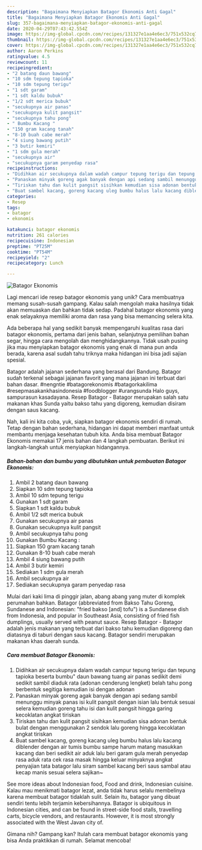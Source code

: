```yaml
---
description: "Bagaimana Menyiapkan Batagor Ekonomis Anti Gagal"
title: "Bagaimana Menyiapkan Batagor Ekonomis Anti Gagal"
slug: 357-bagaimana-menyiapkan-batagor-ekonomis-anti-gagal
date: 2020-04-29T07:43:42.554Z
image: https://img-global.cpcdn.com/recipes/131327e1aa4e6ec3/751x532cq70/batagor-ekonomis-foto-resep-utama.jpg
thumbnail: https://img-global.cpcdn.com/recipes/131327e1aa4e6ec3/751x532cq70/batagor-ekonomis-foto-resep-utama.jpg
cover: https://img-global.cpcdn.com/recipes/131327e1aa4e6ec3/751x532cq70/batagor-ekonomis-foto-resep-utama.jpg
author: Aaron Perkins
ratingvalue: 4.5
reviewcount: 11
recipeingredient:
- "2 batang daun bawang"
- "10 sdm tepung tapioka"
- "10 sdm tepung terigu"
- "1 sdt garam"
- "1 sdt kaldu bubuk"
- "1/2 sdt merica bubuk"
- "secukupnya air panas"
- "secukupnya kulit pangsit"
- "secukupnya tahu pong"
- " Bumbu Kacang "
- "150 gram kacang tanah"
- "8-10 buah cabe merah"
- "4 siung bawang putih"
- "3 butir kemiri"
- "1 sdm gula merah"
- "secukupnya air"
- "secukupnya garam penyedap rasa"
recipeinstructions:
- "Didihkan air secukupnya dalam wadah campur tepung terigu dan tepung tapioka beserta bumbu&#34; daun bawang tuang air panas sedikit demi sedikit sambil diaduk rata (adonan cenderung lengket) belah tahu pong berbentuk segitiga kemudian isi dengan adonan"
- "Panaskan minyak goreng agak banyak dengan api sedang sambil menunggu minyak panas isi kulit pangsit dengan isian lalu bentuk sesuai selera kemudian goreng tahu isi dan kulit pangsit hingga garing kecoklatan angkat tiriskan"
- "Tiriskan tahu dan kulit pangsit sisihkan kemudian sisa adonan bentuk bulat dengan menggunakan 2 sendok lalu goreng hingga kecoklatan angkat tiriskan"
- "Buat sambel kacang, goreng kacang uleg bumbu halus lalu kacang diblender dengan air tumis bumbu sampe harum matang masukkan kacang dan beri sedikit air aduk lalu beri garam gula merah penyedap rasa aduk rata cek rasa masak hingga keluar minyaknya angkat penyajian tata batagor lalu siram sambel kacang beri saus sambal atau kecap manis sesuai selera sajikan~"
categories:
- Resep
tags:
- batagor
- ekonomis

katakunci: batagor ekonomis 
nutrition: 261 calories
recipecuisine: Indonesian
preptime: "PT25M"
cooktime: "PT54M"
recipeyield: "2"
recipecategory: Lunch

---
```



![Batagor Ekonomis](https://img-global.cpcdn.com/recipes/131327e1aa4e6ec3/751x532cq70/batagor-ekonomis-foto-resep-utama.jpg)

Lagi mencari ide resep batagor ekonomis yang unik? Cara membuatnya memang susah-susah gampang. Kalau salah mengolah maka hasilnya tidak akan memuaskan dan bahkan tidak sedap. Padahal batagor ekonomis yang enak selayaknya memiliki aroma dan rasa yang bisa memancing selera kita.

Ada beberapa hal yang sedikit banyak mempengaruhi kualitas rasa dari batagor ekonomis, pertama dari jenis bahan, selanjutnya pemilihan bahan segar, hingga cara mengolah dan menghidangkannya. Tidak usah pusing jika mau menyiapkan batagor ekonomis yang enak di mana pun anda berada, karena asal sudah tahu triknya maka hidangan ini bisa jadi sajian spesial.

Batagor adalah jajanan sederhana yang berasal dari Bandung. Batagor sudah terkenal sebagai jajanan favorit yang mana jajanan ini terbuat dari bahan dasar. #nengntie #batagorekonomis #batagorkakilima #resepmasakankhasindonesia #foodblogger #urangsunda Halo guys, sampurasun kasadayana. Resep Batagor - Batagor merupakan salah satu makanan khas Sunda yaitu bakso tahu yang digoreng, kemudian disiram dengan saus kacang.


Nah, kali ini kita coba, yuk, siapkan batagor ekonomis sendiri di rumah. Tetap dengan bahan sederhana, hidangan ini dapat memberi manfaat untuk membantu menjaga kesehatan tubuh kita. Anda bisa membuat Batagor Ekonomis memakai 17 jenis bahan dan 4 langkah pembuatan. Berikut ini langkah-langkah untuk menyiapkan hidangannya.

<!--inarticleads1-->

##### Bahan-bahan dan bumbu yang dibutuhkan untuk pembuatan Batagor Ekonomis:

1. Ambil 2 batang daun bawang
1. Siapkan 10 sdm tepung tapioka
1. Ambil 10 sdm tepung terigu
1. Gunakan 1 sdt garam
1. Siapkan 1 sdt kaldu bubuk
1. Ambil 1/2 sdt merica bubuk
1. Gunakan secukupnya air panas
1. Gunakan secukupnya kulit pangsit
1. Ambil secukupnya tahu pong
1. Gunakan  Bumbu Kacang :
1. Siapkan 150 gram kacang tanah
1. Gunakan 8-10 buah cabe merah
1. Ambil 4 siung bawang putih
1. Ambil 3 butir kemiri
1. Sediakan 1 sdm gula merah
1. Ambil secukupnya air
1. Sediakan secukupnya garam penyedap rasa


Mulai dari kaki lima di pinggir jalan, abang abang yang muter di komplek perumahan bahkan. Batagor (abbreviated from Bakso Tahu Goreng, Sundanese and Indonesian: &#34;fried bakso [and] tofu&#34;) is a Sundanese dish from Indonesia, and popular in Southeast Asia, consisting of fried fish dumplings, usually served with peanut sauce. Resep Batagor - Batagor adalah jenis makanan yang terbuat dari bakso tahu kemudian digoreng dan diatasnya di taburi dengan saus kacang. Batagor sendiri merupakan makanan khas daerah sunda. 

<!--inarticleads2-->

##### Cara membuat Batagor Ekonomis:

1. Didihkan air secukupnya dalam wadah campur tepung terigu dan tepung tapioka beserta bumbu&#34; daun bawang tuang air panas sedikit demi sedikit sambil diaduk rata (adonan cenderung lengket) belah tahu pong berbentuk segitiga kemudian isi dengan adonan
1. Panaskan minyak goreng agak banyak dengan api sedang sambil menunggu minyak panas isi kulit pangsit dengan isian lalu bentuk sesuai selera kemudian goreng tahu isi dan kulit pangsit hingga garing kecoklatan angkat tiriskan
1. Tiriskan tahu dan kulit pangsit sisihkan kemudian sisa adonan bentuk bulat dengan menggunakan 2 sendok lalu goreng hingga kecoklatan angkat tiriskan
1. Buat sambel kacang, goreng kacang uleg bumbu halus lalu kacang diblender dengan air tumis bumbu sampe harum matang masukkan kacang dan beri sedikit air aduk lalu beri garam gula merah penyedap rasa aduk rata cek rasa masak hingga keluar minyaknya angkat penyajian tata batagor lalu siram sambel kacang beri saus sambal atau kecap manis sesuai selera sajikan~


See more ideas about Indonesian food, Food and drink, Indonesian cuisine. Kalau mau menikmati batagor lezat, anda tidak harus selalu membelinya karena membuat batagor tidaklah sulit. Selain itu, batagor yang dibuat sendiri tentu lebih terjamin kebersihannya. Batagor is ubiquitous in Indonesian cities, and can be found in street-side food stalls, travelling carts, bicycle vendors, and restaurants. However, it is most strongly associated with the West Javan city of. 

Gimana nih? Gampang kan? Itulah cara membuat batagor ekonomis yang bisa Anda praktikkan di rumah. Selamat mencoba!
